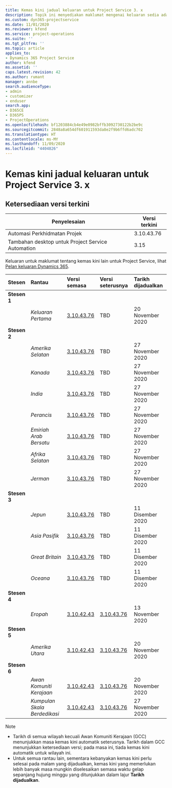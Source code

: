 ```yaml
---
title: Kemas kini jadual keluaran untuk Project Service 3. x
description: Topik ini menyediakan maklumat mengenai keluaran sedia ada dan akan datang bagi Dynamics 365 Project Service Automation.
ms.custom: dyn365-projectservice
ms.date: 11/01/2020
ms.reviewer: kfend
ms.service: project-operations
ms.suite: ''
ms.tgt_pltfrm: ''
ms.topic: article
applies_to:
- Dynamics 365 Project Service
author: kfend
ms.assetid: ''
caps.latest.revision: 42
ms.author: rumant
manager: annbe
search.audienceType:
- admin
- customizer
- enduser
search.app:
- D365CE
- D365PS
- ProjectOperations
ms.openlocfilehash: bf1203884cb4e49e0982bffb3092730122b2be9c
ms.sourcegitcommit: 2848a8a654df601911593da8e2f9b6ffd6adc702
ms.translationtype: HT
ms.contentlocale: ms-MY
ms.lasthandoff: 11/09/2020
ms.locfileid: "4404826"
---
```

# <a name="update-release-schedule-for-project-service-3x"></a>Kemas kini jadual keluaran untuk Project Service 3. x

## <a name="latest-version-availability"></a>Ketersediaan versi terkini

| Penyelesaian  | Versi terkini |
|-------|----|
| Automasi Perkhidmatan Projek    | 3.10.43.76 |
| Tambahan desktop untuk Project Service Automation                | 3.15          |

Keluaran untuk maklumat tentang kemas kini lain untuk Project Service, lihat [Pelan keluaran Dynamics 365](https://docs.microsoft.com/dynamics365/release-plans/). 

| Stesen  | Rantau | Versi semasa | Versi seterusnya |  Tarikh dijadualkan
| :---   | :---   | :---   | :---   |:---   |         
|<strong>Stesen 1</strong> | |  |  | |
| | <i>Keluaran Pertama</i> | [3.10.43.76](whats-new-ur-25.md) | TBD | 20 November 2020
|<strong>Stesen 2</strong> | |  |  | |
| | <i>Amerika Selatan</i> | [3.10.43.76](whats-new-ur-25.md) | TBD | 27 November 2020
| | <i>Kanada</i> | [3.10.43.76](whats-new-ur-25.md) | TBD | 27 November 2020 
| | <i>India</i> | [3.10.43.76](whats-new-ur-25.md) | TBD | 27 November 2020
| | <i>Perancis</i> | [3.10.43.76](whats-new-ur-25.md) | TBD | 27 November 2020
| | <i>Emiriah Arab Bersatu</i> | [3.10.43.76](whats-new-ur-25.md) | TBD | 27 November 2020
| | <i>Afrika Selatan</i> | [3.10.43.76](whats-new-ur-25.md) | TBD | 27 November 2020
| | <i>Jerman</i> | [3.10.43.76](whats-new-ur-25.md) | TBD | 27 November 2020
|<strong>Stesen 3</strong> | |  |  | |
| | <i>Jepun</i> | [3.10.43.76](whats-new-ur-25.md) | TBD | 11 Disember 2020
| | <i>Asia Pasifik</i> | [3.10.43.76](whats-new-ur-25.md) | TBD | 11 Disember 2020
| | <i>Great Britain</i> | [3.10.43.76](whats-new-ur-25.md) | TBD | 11 Disember 2020
| | <i>Oceana</i> | [3.10.43.76](whats-new-ur-25.md) | TBD | 11 Disember 2020
|<strong>Stesen 4</strong> | |  |  | |
| | <i>Eropah</i> |[3.10.42.43](whats-new-ur-24.md) | [3.10.43.76](whats-new-ur-25.md) | 13 November 2020
|<strong>Stesen 5</strong> | |  |  | |
| | <i>Amerika Utara</i> |[3.10.42.43](whats-new-ur-24.md) | [3.10.43.76](whats-new-ur-25.md) | 20 November 2020
|<strong>Stesen 6</strong> | |  |  | |
| | <i>Awan Komuniti Kerajaan</i> |[3.10.42.43](whats-new-ur-24.md) | [3.10.43.76](whats-new-ur-25.md) | 20 November 2020
| | <i>Kumpulan Skala Berdedikasi</i> |[3.10.42.43](whats-new-ur-24.md) | [3.10.43.76](whats-new-ur-25.md) | 27 November 2020

>[!Note]
> - Tarikh di semua wilayah kecuali Awan Komuniti Kerajaan (GCC) menunjukkan masa kemas kini automatik seterusnya. Tarikh dalam GCC menunjukkan ketersediaan versi; pada masa ini, tiada kemas kini automatik untuk wilayah ini.
> - Untuk semua rantau lain, sementara kebanyakan kemas kini perlu selesai pada malam yang dijadualkan, kemas kini yang memerlukan lebih banyak masa mungkin diselesaikan semasa waktu gelap sepanjang hujung minggu yang ditunjukkan dalam lajur **Tarikh dijadualkan**.
